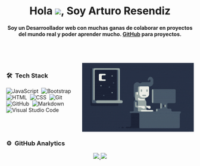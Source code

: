 <div align="center">
<h1 align="center">Hola <img width="35" src="https://media.tenor.com/CU-PX1m0egYAAAAM/wave-hi.gif">, Soy Arturo Resendiz</h1>
<h4 align="center">Soy un Desarroollador web con muchas ganas de colaborar en proyectos del mundo real y poder aprender mucho. <a href="https://github.com/resendiz1" target="_blank">GitHub</a> para proyectos.</h4>
</div>

<br>
<br>
<br>

<img alt="Night Coding" src="https://raw.githubusercontent.com/AVS1508/AVS1508/master/assets/Night-Coding.gif" align="right"/>


### 🛠 &nbsp;Tech Stack
![JavaScript](https://img.shields.io/badge/-JavaScript-05122A?style=flat&logo=javascript)&nbsp;
![Bootstrap](https://img.shields.io/badge/-Bootstrap-05122A?style=flat&logo=bootstrap&logoColor=563D7C)\
![HTML](https://img.shields.io/badge/-HTML-05122A?style=flat&logo=HTML5)&nbsp;
![CSS](https://img.shields.io/badge/-CSS-05122A?style=flat&logo=CSS3&logoColor=1572B6)&nbsp;
![Git](https://img.shields.io/badge/-Git-05122A?style=flat&logo=git)&nbsp;
![GitHub](https://img.shields.io/badge/-GitHub-05122A?style=flat&logo=github)&nbsp;
![Markdown](https://img.shields.io/badge/-Markdown-05122A?style=flat&logo=markdown)\
![Visual Studio Code](https://img.shields.io/badge/-Visual%20Studio%20Code-05122A?style=flat&logo=visual-studio-code&logoColor=007ACC)&nbsp;


<br><br>
### ⚙️ &nbsp;GitHub Analytics
<p align="center">
<a href="github.com/resendiz1">
  <img height="180em" src="https://github-readme-stats-eight-theta.vercel.app/api?username=resendiz1&show_icons=true&theme=algolia&include_all_commits=true&count_private=true"/>
  <img height="180em" src="https://github-readme-stats-eight-theta.vercel.app/api/top-langs/?username=resendiz1&layout=compact&langs_count=8&theme=algolia"/>
</a>
</p>
